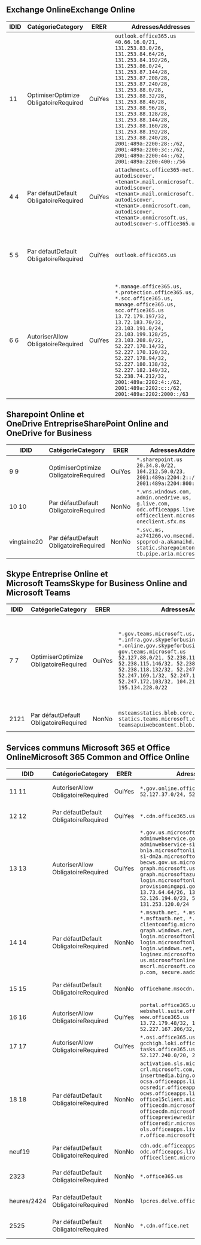<!--THIS FILE IS AUTOMATICALLY GENERATED. MANUAL CHANGES WILL BE OVERWRITTEN.-->
<!--Please contact the Office 365 Endpoints team with any questions.-->
<!--USGovGCCHigh endpoints version 2020012800-->
<!--File generated 2020-01-28 11:00:19.2029-->

## <a name="exchange-online"></a><span data-ttu-id="6c836-101">Exchange Online</span><span class="sxs-lookup"><span data-stu-id="6c836-101">Exchange Online</span></span>

<span data-ttu-id="6c836-102">ID</span><span class="sxs-lookup"><span data-stu-id="6c836-102">ID</span></span> | <span data-ttu-id="6c836-103">Catégorie</span><span class="sxs-lookup"><span data-stu-id="6c836-103">Category</span></span> | <span data-ttu-id="6c836-104">ER</span><span class="sxs-lookup"><span data-stu-id="6c836-104">ER</span></span> | <span data-ttu-id="6c836-105">Adresses</span><span class="sxs-lookup"><span data-stu-id="6c836-105">Addresses</span></span> | <span data-ttu-id="6c836-106">Ports</span><span class="sxs-lookup"><span data-stu-id="6c836-106">Ports</span></span>
-- | -------------------- | --- | ------------------------------------------------------------------------------------------------------------------------------------------------------------------------------------------------------------------------------------------------------------------------------------------------------------------------------------------------------------------------------------------------------------------------------------------------ | -------------------------------
<span data-ttu-id="6c836-107">1</span><span class="sxs-lookup"><span data-stu-id="6c836-107">1</span></span> | <span data-ttu-id="6c836-108">Optimiser</span><span class="sxs-lookup"><span data-stu-id="6c836-108">Optimize</span></span><BR><span data-ttu-id="6c836-109">Obligatoire</span><span class="sxs-lookup"><span data-stu-id="6c836-109">Required</span></span> | <span data-ttu-id="6c836-110">Oui</span><span class="sxs-lookup"><span data-stu-id="6c836-110">Yes</span></span> | `outlook.office365.us`<BR>`40.66.16.0/21, 131.253.83.0/26, 131.253.84.64/26, 131.253.84.192/26, 131.253.86.0/24, 131.253.87.144/28, 131.253.87.208/28, 131.253.87.240/28, 131.253.88.0/28, 131.253.88.32/28, 131.253.88.48/28, 131.253.88.96/28, 131.253.88.128/28, 131.253.88.144/28, 131.253.88.160/28, 131.253.88.192/28, 131.253.88.240/28, 2001:489a:2200:28::/62, 2001:489a:2200:3c::/62, 2001:489a:2200:44::/62, 2001:489a:2200:400::/56` | <span data-ttu-id="6c836-111">**TCP :** 443, 80</span><span class="sxs-lookup"><span data-stu-id="6c836-111">**TCP:** 443, 80</span></span>
<span data-ttu-id="6c836-112">4 </span><span class="sxs-lookup"><span data-stu-id="6c836-112">4</span></span> | <span data-ttu-id="6c836-113">Par défaut</span><span class="sxs-lookup"><span data-stu-id="6c836-113">Default</span></span><BR><span data-ttu-id="6c836-114">Obligatoire</span><span class="sxs-lookup"><span data-stu-id="6c836-114">Required</span></span> | <span data-ttu-id="6c836-115">Oui</span><span class="sxs-lookup"><span data-stu-id="6c836-115">Yes</span></span> | `attachments.office365-net.us, autodiscover.<tenant>.mail.onmicrosoft.com, autodiscover.<tenant>.mail.onmicrosoft.us, autodiscover.<tenant>.onmicrosoft.com, autodiscover.<tenant>.onmicrosoft.us, autodiscover-s.office365.us` | <span data-ttu-id="6c836-116">**TCP :** 443, 80</span><span class="sxs-lookup"><span data-stu-id="6c836-116">**TCP:** 443, 80</span></span>
<span data-ttu-id="6c836-117">5 </span><span class="sxs-lookup"><span data-stu-id="6c836-117">5</span></span> | <span data-ttu-id="6c836-118">Par défaut</span><span class="sxs-lookup"><span data-stu-id="6c836-118">Default</span></span><BR><span data-ttu-id="6c836-119">Obligatoire</span><span class="sxs-lookup"><span data-stu-id="6c836-119">Required</span></span> | <span data-ttu-id="6c836-120">Oui</span><span class="sxs-lookup"><span data-stu-id="6c836-120">Yes</span></span> | `outlook.office365.us` | <span data-ttu-id="6c836-121">**TCP :** 143, 25, 587, 993, 995</span><span class="sxs-lookup"><span data-stu-id="6c836-121">**TCP:** 143, 25, 587, 993, 995</span></span>
<span data-ttu-id="6c836-122">6 </span><span class="sxs-lookup"><span data-stu-id="6c836-122">6</span></span> | <span data-ttu-id="6c836-123">Autoriser</span><span class="sxs-lookup"><span data-stu-id="6c836-123">Allow</span></span><BR><span data-ttu-id="6c836-124">Obligatoire</span><span class="sxs-lookup"><span data-stu-id="6c836-124">Required</span></span> | <span data-ttu-id="6c836-125">Oui</span><span class="sxs-lookup"><span data-stu-id="6c836-125">Yes</span></span> | `*.manage.office365.us, *.protection.office365.us, *.scc.office365.us, manage.office365.us, scc.office365.us`<BR>`13.72.179.197/32, 13.72.183.70/32, 23.103.191.0/24, 23.103.199.128/25, 23.103.208.0/22, 52.227.170.14/32, 52.227.170.120/32, 52.227.178.94/32, 52.227.180.138/32, 52.227.182.149/32, 52.238.74.212/32, 2001:489a:2202:4::/62, 2001:489a:2202:c::/62, 2001:489a:2202:2000::/63` | <span data-ttu-id="6c836-126">**TCP :** 25, 443</span><span class="sxs-lookup"><span data-stu-id="6c836-126">**TCP:** 25, 443</span></span>

## <a name="sharepoint-online-and-onedrive-for-business"></a><span data-ttu-id="6c836-127">Sharepoint Online et OneDrive Entreprise</span><span class="sxs-lookup"><span data-stu-id="6c836-127">SharePoint Online and OneDrive for Business</span></span>

<span data-ttu-id="6c836-128">ID</span><span class="sxs-lookup"><span data-stu-id="6c836-128">ID</span></span> | <span data-ttu-id="6c836-129">Catégorie</span><span class="sxs-lookup"><span data-stu-id="6c836-129">Category</span></span> | <span data-ttu-id="6c836-130">ER</span><span class="sxs-lookup"><span data-stu-id="6c836-130">ER</span></span> | <span data-ttu-id="6c836-131">Adresses</span><span class="sxs-lookup"><span data-stu-id="6c836-131">Addresses</span></span> | <span data-ttu-id="6c836-132">Ports</span><span class="sxs-lookup"><span data-stu-id="6c836-132">Ports</span></span>
-- | -------------------- | --- | ------------------------------------------------------------------------------------------------------------------------- | ----------------
<span data-ttu-id="6c836-133">9 </span><span class="sxs-lookup"><span data-stu-id="6c836-133">9</span></span> | <span data-ttu-id="6c836-134">Optimiser</span><span class="sxs-lookup"><span data-stu-id="6c836-134">Optimize</span></span><BR><span data-ttu-id="6c836-135">Obligatoire</span><span class="sxs-lookup"><span data-stu-id="6c836-135">Required</span></span> | <span data-ttu-id="6c836-136">Oui</span><span class="sxs-lookup"><span data-stu-id="6c836-136">Yes</span></span> | `*.sharepoint.us`<BR>`20.34.8.0/22, 104.212.50.0/23, 2001:489a:2204:2::/63, 2001:489a:2204:800::/54` | <span data-ttu-id="6c836-137">**TCP :** 443, 80</span><span class="sxs-lookup"><span data-stu-id="6c836-137">**TCP:** 443, 80</span></span>
<span data-ttu-id="6c836-138">10 </span><span class="sxs-lookup"><span data-stu-id="6c836-138">10</span></span> | <span data-ttu-id="6c836-139">Par défaut</span><span class="sxs-lookup"><span data-stu-id="6c836-139">Default</span></span><BR><span data-ttu-id="6c836-140">Obligatoire</span><span class="sxs-lookup"><span data-stu-id="6c836-140">Required</span></span> | <span data-ttu-id="6c836-141">Non</span><span class="sxs-lookup"><span data-stu-id="6c836-141">No</span></span> | `*.wns.windows.com, admin.onedrive.us, g.live.com, odc.officeapps.live.com, officeclient.microsoft.com, oneclient.sfx.ms` | <span data-ttu-id="6c836-142">**TCP :** 443, 80</span><span class="sxs-lookup"><span data-stu-id="6c836-142">**TCP:** 443, 80</span></span>
<span data-ttu-id="6c836-143">vingtaine</span><span class="sxs-lookup"><span data-stu-id="6c836-143">20</span></span> | <span data-ttu-id="6c836-144">Par défaut</span><span class="sxs-lookup"><span data-stu-id="6c836-144">Default</span></span><BR><span data-ttu-id="6c836-145">Obligatoire</span><span class="sxs-lookup"><span data-stu-id="6c836-145">Required</span></span> | <span data-ttu-id="6c836-146">Non</span><span class="sxs-lookup"><span data-stu-id="6c836-146">No</span></span> | `*.svc.ms, az741266.vo.msecnd.net, spoprod-a.akamaihd.net, static.sharepointonline.com, tb.pipe.aria.microsoft.com` | <span data-ttu-id="6c836-147">**TCP :** 443, 80</span><span class="sxs-lookup"><span data-stu-id="6c836-147">**TCP:** 443, 80</span></span>

## <a name="skype-for-business-online-and-microsoft-teams"></a><span data-ttu-id="6c836-148">Skype Entreprise Online et Microsoft Teams</span><span class="sxs-lookup"><span data-stu-id="6c836-148">Skype for Business Online and Microsoft Teams</span></span>

<span data-ttu-id="6c836-149">ID</span><span class="sxs-lookup"><span data-stu-id="6c836-149">ID</span></span> | <span data-ttu-id="6c836-150">Catégorie</span><span class="sxs-lookup"><span data-stu-id="6c836-150">Category</span></span> | <span data-ttu-id="6c836-151">ER</span><span class="sxs-lookup"><span data-stu-id="6c836-151">ER</span></span> | <span data-ttu-id="6c836-152">Adresses</span><span class="sxs-lookup"><span data-stu-id="6c836-152">Addresses</span></span> | <span data-ttu-id="6c836-153">Ports</span><span class="sxs-lookup"><span data-stu-id="6c836-153">Ports</span></span>
-- | -------------------- | --- | --------------------------------------------------------------------------------------------------------------------------------------------------------------------------------------------------------------------------------------------------------------------------------------------------------------------------------- | ---------------------------------------------------
<span data-ttu-id="6c836-154">7 </span><span class="sxs-lookup"><span data-stu-id="6c836-154">7</span></span> | <span data-ttu-id="6c836-155">Optimiser</span><span class="sxs-lookup"><span data-stu-id="6c836-155">Optimize</span></span><BR><span data-ttu-id="6c836-156">Obligatoire</span><span class="sxs-lookup"><span data-stu-id="6c836-156">Required</span></span> | <span data-ttu-id="6c836-157">Oui</span><span class="sxs-lookup"><span data-stu-id="6c836-157">Yes</span></span> | `*.gov.teams.microsoft.us, *.infra.gov.skypeforbusiness.us, *.online.gov.skypeforbusiness.us, gov.teams.microsoft.us`<BR>`52.127.88.0/21, 52.238.114.160/32, 52.238.115.146/32, 52.238.117.171/32, 52.238.118.132/32, 52.247.167.192/32, 52.247.169.1/32, 52.247.172.50/32, 52.247.172.103/32, 104.212.44.0/22, 195.134.228.0/22` | <span data-ttu-id="6c836-158">**TCP :** 443, 80</span><span class="sxs-lookup"><span data-stu-id="6c836-158">**TCP:** 443, 80</span></span><BR><span data-ttu-id="6c836-159">**UDP :** 3478, 3479, 3480, 3481</span><span class="sxs-lookup"><span data-stu-id="6c836-159">**UDP:** 3478, 3479, 3480, 3481</span></span>
<span data-ttu-id="6c836-160">21</span><span class="sxs-lookup"><span data-stu-id="6c836-160">21</span></span> | <span data-ttu-id="6c836-161">Par défaut</span><span class="sxs-lookup"><span data-stu-id="6c836-161">Default</span></span><BR><span data-ttu-id="6c836-162">Obligatoire</span><span class="sxs-lookup"><span data-stu-id="6c836-162">Required</span></span> | <span data-ttu-id="6c836-163">Non</span><span class="sxs-lookup"><span data-stu-id="6c836-163">No</span></span> | `msteamsstatics.blob.core.usgovcloudapi.net, statics.teams.microsoft.com, teamsapuiwebcontent.blob.core.usgovcloudapi.net` | <span data-ttu-id="6c836-164">**TCP :** 443</span><span class="sxs-lookup"><span data-stu-id="6c836-164">**TCP:** 443</span></span>

## <a name="microsoft-365-common-and-office-online"></a><span data-ttu-id="6c836-165">Services communs Microsoft 365 et Office Online</span><span class="sxs-lookup"><span data-stu-id="6c836-165">Microsoft 365 Common and Office Online</span></span>

<span data-ttu-id="6c836-166">ID</span><span class="sxs-lookup"><span data-stu-id="6c836-166">ID</span></span> | <span data-ttu-id="6c836-167">Catégorie</span><span class="sxs-lookup"><span data-stu-id="6c836-167">Category</span></span> | <span data-ttu-id="6c836-168">ER</span><span class="sxs-lookup"><span data-stu-id="6c836-168">ER</span></span> | <span data-ttu-id="6c836-169">Adresses</span><span class="sxs-lookup"><span data-stu-id="6c836-169">Addresses</span></span> | <span data-ttu-id="6c836-170">Ports</span><span class="sxs-lookup"><span data-stu-id="6c836-170">Ports</span></span>
-- | ------------------- | --- | --------------------------------------------------------------------------------------------------------------------------------------------------------------------------------------------------------------------------------------------------------------------------------------------------------------------------------------------------------------------------------------------------------------------- | ----------------
<span data-ttu-id="6c836-171">11 </span><span class="sxs-lookup"><span data-stu-id="6c836-171">11</span></span> | <span data-ttu-id="6c836-172">Autoriser</span><span class="sxs-lookup"><span data-stu-id="6c836-172">Allow</span></span><BR><span data-ttu-id="6c836-173">Obligatoire</span><span class="sxs-lookup"><span data-stu-id="6c836-173">Required</span></span> | <span data-ttu-id="6c836-174">Oui</span><span class="sxs-lookup"><span data-stu-id="6c836-174">Yes</span></span> | `*.gov.online.office365.us`<BR>`52.127.37.0/24, 52.127.82.0/23` | <span data-ttu-id="6c836-175">**TCP :** 443</span><span class="sxs-lookup"><span data-stu-id="6c836-175">**TCP:** 443</span></span>
<span data-ttu-id="6c836-176">12 </span><span class="sxs-lookup"><span data-stu-id="6c836-176">12</span></span> | <span data-ttu-id="6c836-177">Par défaut</span><span class="sxs-lookup"><span data-stu-id="6c836-177">Default</span></span><BR><span data-ttu-id="6c836-178">Obligatoire</span><span class="sxs-lookup"><span data-stu-id="6c836-178">Required</span></span> | <span data-ttu-id="6c836-179">Oui</span><span class="sxs-lookup"><span data-stu-id="6c836-179">Yes</span></span> | `*.cdn.office365.us` | <span data-ttu-id="6c836-180">**TCP :** 443</span><span class="sxs-lookup"><span data-stu-id="6c836-180">**TCP:** 443</span></span>
<span data-ttu-id="6c836-181">13 </span><span class="sxs-lookup"><span data-stu-id="6c836-181">13</span></span> | <span data-ttu-id="6c836-182">Autoriser</span><span class="sxs-lookup"><span data-stu-id="6c836-182">Allow</span></span><BR><span data-ttu-id="6c836-183">Obligatoire</span><span class="sxs-lookup"><span data-stu-id="6c836-183">Required</span></span> | <span data-ttu-id="6c836-184">Oui</span><span class="sxs-lookup"><span data-stu-id="6c836-184">Yes</span></span> | `*.gov.us.microsoftonline.com, adminwebservice.gov.us.microsoftonline.com, adminwebservice-s1-bn1a.microsoftonline.com, adminwebservice-s1-dm2a.microsoftonline.com, becws.gov.us.microsoftonline.com, graph.microsoft.us, graph.microsoftazure.us, login.microsoftonline.us, provisioningapi.gov.us.microsoftonline.com`<BR>`13.73.64.64/26, 13.73.208.128/25, 52.126.194.0/23, 52.244.120.128/25, 131.253.120.0/24` | <span data-ttu-id="6c836-185">**TCP :** 443</span><span class="sxs-lookup"><span data-stu-id="6c836-185">**TCP:** 443</span></span>
<span data-ttu-id="6c836-186">14 </span><span class="sxs-lookup"><span data-stu-id="6c836-186">14</span></span> | <span data-ttu-id="6c836-187">Par défaut</span><span class="sxs-lookup"><span data-stu-id="6c836-187">Default</span></span><BR><span data-ttu-id="6c836-188">Obligatoire</span><span class="sxs-lookup"><span data-stu-id="6c836-188">Required</span></span> | <span data-ttu-id="6c836-189">Non</span><span class="sxs-lookup"><span data-stu-id="6c836-189">No</span></span> | `*.msauth.net, *.msauthimages.us, *.msftauth.net, *.msftauthimages.us, clientconfig.microsoftonline-p.net, graph.windows.net, login.microsoftonline.com, login.microsoftonline-p.com, login.windows.net, loginex.microsoftonline.com, login-us.microsoftonline.com, mscrl.microsoft.com, nexus.microsoftonline-p.com, secure.aadcdn.microsoftonline-p.com` | <span data-ttu-id="6c836-190">**TCP :** 443</span><span class="sxs-lookup"><span data-stu-id="6c836-190">**TCP:** 443</span></span>
<span data-ttu-id="6c836-191">15 </span><span class="sxs-lookup"><span data-stu-id="6c836-191">15</span></span> | <span data-ttu-id="6c836-192">Par défaut</span><span class="sxs-lookup"><span data-stu-id="6c836-192">Default</span></span><BR><span data-ttu-id="6c836-193">Obligatoire</span><span class="sxs-lookup"><span data-stu-id="6c836-193">Required</span></span> | <span data-ttu-id="6c836-194">Non</span><span class="sxs-lookup"><span data-stu-id="6c836-194">No</span></span> | `officehome.msocdn.us, prod.msocdn.us` | <span data-ttu-id="6c836-195">**TCP :** 443, 80</span><span class="sxs-lookup"><span data-stu-id="6c836-195">**TCP:** 443, 80</span></span>
<span data-ttu-id="6c836-196">16 </span><span class="sxs-lookup"><span data-stu-id="6c836-196">16</span></span> | <span data-ttu-id="6c836-197">Autoriser</span><span class="sxs-lookup"><span data-stu-id="6c836-197">Allow</span></span><BR><span data-ttu-id="6c836-198">Obligatoire</span><span class="sxs-lookup"><span data-stu-id="6c836-198">Required</span></span> | <span data-ttu-id="6c836-199">Oui</span><span class="sxs-lookup"><span data-stu-id="6c836-199">Yes</span></span> | `portal.office365.us, webshell.suite.office365.us, www.office365.us`<BR>`13.72.179.48/32, 13.72.188.8/32, 52.227.167.206/32, 52.227.170.242/32` | <span data-ttu-id="6c836-200">**TCP :** 443, 80</span><span class="sxs-lookup"><span data-stu-id="6c836-200">**TCP:** 443, 80</span></span>
<span data-ttu-id="6c836-201">17 </span><span class="sxs-lookup"><span data-stu-id="6c836-201">17</span></span> | <span data-ttu-id="6c836-202">Autoriser</span><span class="sxs-lookup"><span data-stu-id="6c836-202">Allow</span></span><BR><span data-ttu-id="6c836-203">Obligatoire</span><span class="sxs-lookup"><span data-stu-id="6c836-203">Required</span></span> | <span data-ttu-id="6c836-204">Oui</span><span class="sxs-lookup"><span data-stu-id="6c836-204">Yes</span></span> | `*.osi.office365.us, gcchigh.loki.office365.us, tasks.office365.us`<BR>`52.127.240.0/20, 2001:489a:2206::/48` | <span data-ttu-id="6c836-205">**TCP :** 443</span><span class="sxs-lookup"><span data-stu-id="6c836-205">**TCP:** 443</span></span>
<span data-ttu-id="6c836-206">18 </span><span class="sxs-lookup"><span data-stu-id="6c836-206">18</span></span> | <span data-ttu-id="6c836-207">Par défaut</span><span class="sxs-lookup"><span data-stu-id="6c836-207">Default</span></span><BR><span data-ttu-id="6c836-208">Obligatoire</span><span class="sxs-lookup"><span data-stu-id="6c836-208">Required</span></span> | <span data-ttu-id="6c836-209">Non</span><span class="sxs-lookup"><span data-stu-id="6c836-209">No</span></span> | `activation.sls.microsoft.com, crl.microsoft.com, go.microsoft.com, insertmedia.bing.office.net, ocsa.officeapps.live.com, ocsredir.officeapps.live.com, ocws.officeapps.live.com, office15client.microsoft.com, officecdn.microsoft.com, officecdn.microsoft.com.edgesuite.net, officepreviewredir.microsoft.com, officeredir.microsoft.com, ols.officeapps.live.com, r.office.microsoft.com` | <span data-ttu-id="6c836-210">**TCP :** 443, 80</span><span class="sxs-lookup"><span data-stu-id="6c836-210">**TCP:** 443, 80</span></span>
<span data-ttu-id="6c836-211">neuf</span><span class="sxs-lookup"><span data-stu-id="6c836-211">19</span></span> | <span data-ttu-id="6c836-212">Par défaut</span><span class="sxs-lookup"><span data-stu-id="6c836-212">Default</span></span><BR><span data-ttu-id="6c836-213">Obligatoire</span><span class="sxs-lookup"><span data-stu-id="6c836-213">Required</span></span> | <span data-ttu-id="6c836-214">Non</span><span class="sxs-lookup"><span data-stu-id="6c836-214">No</span></span> | `cdn.odc.officeapps.live.com, odc.officeapps.live.com, officeclient.microsoft.com` | <span data-ttu-id="6c836-215">**TCP :** 443, 80</span><span class="sxs-lookup"><span data-stu-id="6c836-215">**TCP:** 443, 80</span></span>
<span data-ttu-id="6c836-216">23</span><span class="sxs-lookup"><span data-stu-id="6c836-216">23</span></span> | <span data-ttu-id="6c836-217">Par défaut</span><span class="sxs-lookup"><span data-stu-id="6c836-217">Default</span></span><BR><span data-ttu-id="6c836-218">Obligatoire</span><span class="sxs-lookup"><span data-stu-id="6c836-218">Required</span></span> | <span data-ttu-id="6c836-219">Non</span><span class="sxs-lookup"><span data-stu-id="6c836-219">No</span></span> | `*.office365.us` | <span data-ttu-id="6c836-220">**TCP :** 443, 80</span><span class="sxs-lookup"><span data-stu-id="6c836-220">**TCP:** 443, 80</span></span>
<span data-ttu-id="6c836-221">heures/24</span><span class="sxs-lookup"><span data-stu-id="6c836-221">24</span></span> | <span data-ttu-id="6c836-222">Par défaut</span><span class="sxs-lookup"><span data-stu-id="6c836-222">Default</span></span><BR><span data-ttu-id="6c836-223">Obligatoire</span><span class="sxs-lookup"><span data-stu-id="6c836-223">Required</span></span> | <span data-ttu-id="6c836-224">Non</span><span class="sxs-lookup"><span data-stu-id="6c836-224">No</span></span> | `lpcres.delve.office.com` | <span data-ttu-id="6c836-225">**TCP :** 443</span><span class="sxs-lookup"><span data-stu-id="6c836-225">**TCP:** 443</span></span>
<span data-ttu-id="6c836-226">25</span><span class="sxs-lookup"><span data-stu-id="6c836-226">25</span></span> | <span data-ttu-id="6c836-227">Par défaut</span><span class="sxs-lookup"><span data-stu-id="6c836-227">Default</span></span><BR><span data-ttu-id="6c836-228">Obligatoire</span><span class="sxs-lookup"><span data-stu-id="6c836-228">Required</span></span> | <span data-ttu-id="6c836-229">Non</span><span class="sxs-lookup"><span data-stu-id="6c836-229">No</span></span> | `*.cdn.office.net` | <span data-ttu-id="6c836-230">**TCP :** 443</span><span class="sxs-lookup"><span data-stu-id="6c836-230">**TCP:** 443</span></span>
